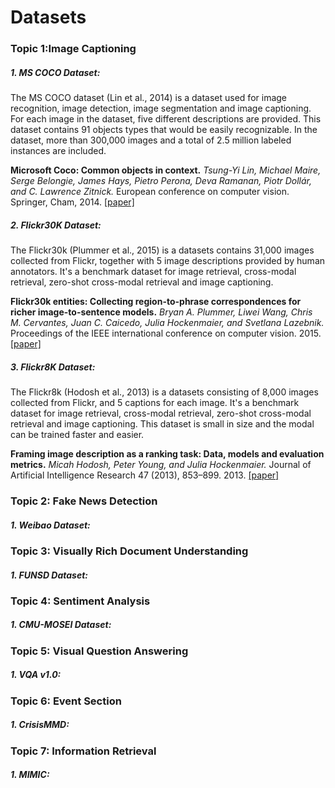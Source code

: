 # Datasets

### Topic 1:Image Captioning

##### 1. MS COCO Dataset: 

The MS COCO dataset (Lin et al., 2014)  is a dataset used for image recognition, image detection, image segmentation and image captioning. For each image in the dataset, five different descriptions are provided. This dataset contains 91 objects types that would be easily recognizable. In the dataset, more than 300,000 images and a total of 2.5 million labeled instances are included. 

**Microsoft Coco: Common objects in context.** *Tsung-Yi Lin, Michael Maire, Serge Belongie, James Hays, Pietro Perona, Deva Ramanan, Piotr Dollár, and C. Lawrence Zitnick.* European conference on computer vision. Springer, Cham, 2014. [[paper]](https://link.springer.com/chapter/10.1007/978-3-319-10602-1_48)



##### 2. Flickr30K Dataset:

The Flickr30k (Plummer et al., 2015)  is a datasets contains 31,000 images collected from Flickr, together with 5 image descriptions provided by human annotators. It's a benchmark dataset for image retrieval, cross-modal retrieval, zero-shot cross-modal retrieval and image captioning.

**Flickr30k entities: Collecting region-to-phrase correspondences for richer image-to-sentence models.** *Bryan A. Plummer, Liwei Wang, Chris M. Cervantes, Juan C. Caicedo, Julia Hockenmaier, and Svetlana Lazebnik.* Proceedings of the IEEE international conference on computer vision. 2015.[[paper]](https://openaccess.thecvf.com/content_iccv_2015/html/Plummer_Flickr30k_Entities_Collecting_ICCV_2015_paper.html)



##### 3. Flickr8K Dataset:

The Flickr8k (Hodosh et al., 2013)  is a datasets consisting of 8,000 images collected from Flickr, and  5 captions for each image. It's a benchmark dataset for image retrieval, cross-modal retrieval, zero-shot cross-modal retrieval and image captioning. This dataset is small in size and the modal can be trained faster and easier.

**Framing image description as a ranking task: Data, models and evaluation metrics.** *Micah Hodosh, Peter Young, and Julia Hockenmaier.* Journal of Artificial Intelligence Research 47 (2013), 853–899. 2013. [[paper]](https://www.jair.org/index.php/jair/article/view/10833)



### Topic 2: Fake News Detection

##### 1. Weibao Dataset:



### Topic 3: Visually Rich Document Understanding

##### 1. FUNSD Dataset:



### Topic 4: Sentiment Analysis

##### 1. CMU-MOSEI Dataset:



### Topic 5: Visual Question Answering

##### 1. VQA v1.0:



### Topic 6: Event Section

##### 1. CrisisMMD:



### Topic 7: Information Retrieval

##### 1. MIMIC:
